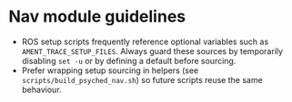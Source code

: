 # Nav module guidelines

- ROS setup scripts frequently reference optional variables such as `AMENT_TRACE_SETUP_FILES`.
  Always guard these sources by temporarily disabling `set -u` or by defining a default before sourcing.
- Prefer wrapping setup sourcing in helpers (see `scripts/build_psyched_nav.sh`) so future scripts reuse the same behaviour.
